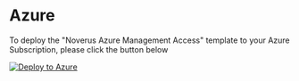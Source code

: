 # Azure
To deploy the "Noverus Azure Management Access" template to your Azure Subscription, please click the button below

[![Deploy to Azure](https://aka.ms/deploytoazurebutton)](https://portal.azure.com/#create/Microsoft.Template/uri/https%3A%2F%2Fraw.githubusercontent.com%2FNoverus-Innovations%2FAzure%2Fmain%2FNoverusLighthouse.json%3Ftoken%3DGHSAT0AAAAAABSVAREGNIAJJDI4BINAC3T6YRVCY3A)
